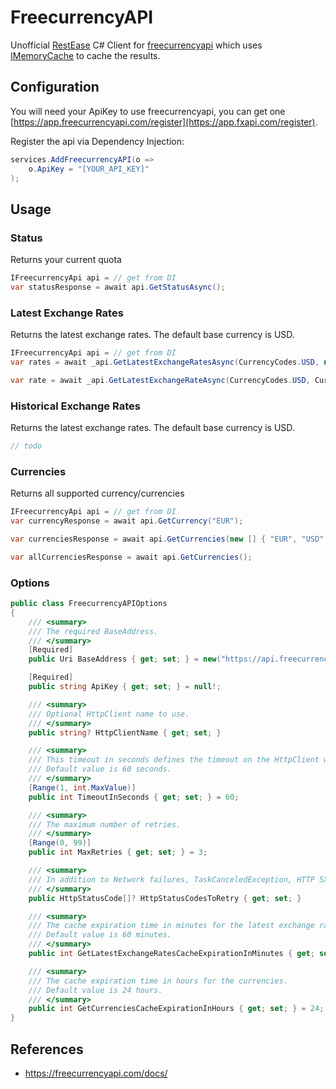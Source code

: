 # FreecurrencyAPI
Unofficial [RestEase](https://github.com/canton7/RestEase) C# Client for [freecurrencyapi](https://app.freecurrencyapi.com) which uses [IMemoryCache](https://learn.microsoft.com/en-us/aspnet/core/performance/caching/memory) to cache the results.

## Configuration

You will need your ApiKey to use freecurrencyapi, you can get one [https://app.freecurrencyapi.com/register](https://app.fxapi.com/register).

Register the api via Dependency Injection:

``` csharp
services.AddFreecurrencyAPI(o =>
    o.ApiKey = "[YOUR_API_KEY]"
);
```

## Usage

### Status

Returns your current quota
``` csharp
IFreecurrencyApi api = // get from DI
var statusResponse = await api.GetStatusAsync();
```

### Latest Exchange Rates

Returns the latest exchange rates. The default base currency is USD.
``` csharp
IFreecurrencyApi api = // get from DI
var rates = await _api.GetLatestExchangeRatesAsync(CurrencyCodes.USD, new [ CurrencyCodes.EUR, CurrencyCodes.AUD ]);

var rate = await _api.GetLatestExchangeRateAsync(CurrencyCodes.USD, CurrencyCodes.EUR);
```

### Historical Exchange Rates

Returns the latest exchange rates. The default base currency is USD.

``` csharp
// todo
```

### Currencies

Returns all supported currency/currencies
``` csharp
IFreecurrencyApi api = // get from DI
var currencyResponse = await api.GetCurrency("EUR");

var currenciesResponse = await api.GetCurrencies(new [] { "EUR", "USD" });

var allCurrenciesResponse = await api.GetCurrencies();
```

### Options
``` csharp
public class FreecurrencyAPIOptions
{
    /// <summary>
    /// The required BaseAddress.
    /// </summary>
    [Required]
    public Uri BaseAddress { get; set; } = new("https://api.freecurrencyapi.com/v1");

    [Required]
    public string ApiKey { get; set; } = null!;

    /// <summary>
    /// Optional HttpClient name to use.
    /// </summary>
    public string? HttpClientName { get; set; }

    /// <summary>
    /// This timeout in seconds defines the timeout on the HttpClient which is used to call the BaseAddress.
    /// Default value is 60 seconds.
    /// </summary>
    [Range(1, int.MaxValue)]
    public int TimeoutInSeconds { get; set; } = 60;

    /// <summary>
    /// The maximum number of retries.
    /// </summary>
    [Range(0, 99)]
    public int MaxRetries { get; set; } = 3;

    /// <summary>
    /// In addition to Network failures, TaskCanceledException, HTTP 5XX and HTTP 408. Also retry these <see cref="HttpStatusCode"/>s. [Optional]
    /// </summary>
    public HttpStatusCode[]? HttpStatusCodesToRetry { get; set; }

    /// <summary>
    /// The cache expiration time in minutes for the latest exchange rates.
    /// Default value is 60 minutes.
    /// </summary>
    public int GetLatestExchangeRatesCacheExpirationInMinutes { get; set; } = 60;

    /// <summary>
    /// The cache expiration time in hours for the currencies.
    /// Default value is 24 hours.
    /// </summary>
    public int GetCurrenciesCacheExpirationInHours { get; set; } = 24;
}
```

## References
- https://freecurrencyapi.com/docs/